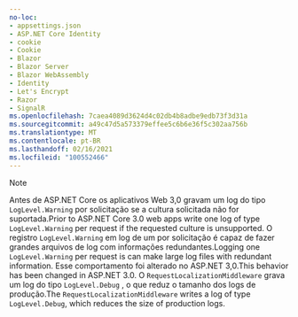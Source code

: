 ```yaml
---
no-loc:
- appsettings.json
- ASP.NET Core Identity
- cookie
- Cookie
- Blazor
- Blazor Server
- Blazor WebAssembly
- Identity
- Let's Encrypt
- Razor
- SignalR
ms.openlocfilehash: 7caea4089d3624d4c02db4b8adbe9edb73f3d31a
ms.sourcegitcommit: a49c47d5a573379effee5c6b6e36f5c302aa756b
ms.translationtype: MT
ms.contentlocale: pt-BR
ms.lasthandoff: 02/16/2021
ms.locfileid: "100552466"
---
```

> [!NOTE]
> <span data-ttu-id="7a6f2-101">Antes de ASP.NET Core os aplicativos Web 3,0 gravam um log do tipo `LogLevel.Warning` por solicitação se a cultura solicitada não for suportada.</span><span class="sxs-lookup"><span data-stu-id="7a6f2-101">Prior to ASP.NET Core 3.0 web apps write one log of type `LogLevel.Warning` per request if the requested culture is unsupported.</span></span> <span data-ttu-id="7a6f2-102">O registro `LogLevel.Warning` em log de um por solicitação é capaz de fazer grandes arquivos de log com informações redundantes.</span><span class="sxs-lookup"><span data-stu-id="7a6f2-102">Logging one `LogLevel.Warning` per request is can make large log files with redundant information.</span></span> <span data-ttu-id="7a6f2-103">Esse comportamento foi alterado no ASP.NET 3,0.</span><span class="sxs-lookup"><span data-stu-id="7a6f2-103">This behavior has been changed in ASP.NET 3.0.</span></span> <span data-ttu-id="7a6f2-104">O `RequestLocalizationMiddleware` grava um log do tipo `LogLevel.Debug` , o que reduz o tamanho dos logs de produção.</span><span class="sxs-lookup"><span data-stu-id="7a6f2-104">The `RequestLocalizationMiddleware` writes a log of type `LogLevel.Debug`, which reduces the size of production logs.</span></span>
